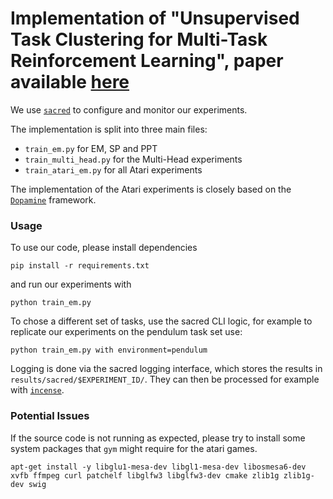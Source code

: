 # Implementation of  "Unsupervised Task Clustering for Multi-Task Reinforcement Learning", paper available [here](https://sites.google.com/view/unsupervised-task-clustering)

We use [`sacred`](https://github.com/IDSIA/sacred) to configure and monitor our experiments.

The implementation is split into three main files:
 * `train_em.py` for EM, SP and PPT
 * `train_multi_head.py` for the Multi-Head experiments
 * `train_atari_em.py` for all Atari experiments
 
 The implementation of the Atari experiments is closely based on the 
 [`Dopamine`](https://github.com/google/dopamine) framework.
 
### Usage

To use our code, please install dependencies
```
pip install -r requirements.txt
```
and run our experiments with
```
python train_em.py
```

To chose a different set of tasks, use the sacred CLI logic, for example
to replicate our experiments on the pendulum task set use:
```
python train_em.py with environment=pendulum
```
Logging is done via the sacred logging interface, which stores the results
in `results/sacred/$EXPERIMENT_ID/`. They can then be processed for example
with [`incense`](https://github.com/JarnoRFB/incense).

### Potential Issues
If the source code is not running as expected, please try to install some system packages that `gym`
might require for the atari games.
```
apt-get install -y libglu1-mesa-dev libgl1-mesa-dev libosmesa6-dev xvfb ffmpeg curl patchelf libglfw3 libglfw3-dev cmake zlib1g zlib1g-dev swig
```
